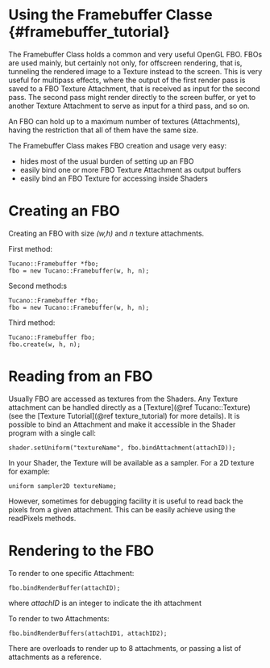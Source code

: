 Using the Framebuffer Classe       {#framebuffer_tutorial}
============================

The Framebuffer Class holds a common and very useful OpenGL FBO.
FBOs are used mainly, but certainly not only, for offscreen rendering,
that is, tunneling the rendered image to a Texture instead to the screen.
This is very useful for multipass effects, where the output of the first render
pass is saved to a FBO Texture Attachment, that is received as input for the second pass.
The second pass might render directly to the screen buffer, or yet to another Texture
Attachment to serve as input for a third pass, and so on.

An FBO can hold up to a maximum number of textures (Attachments), having the restriction
that all of them have the same size.

The Framebuffer Class makes FBO creation and usage very easy:

- hides most of the usual burden of setting up an FBO
- easily bind one or more FBO Texture Attachment as output buffers
- easily bind an FBO Texture for accessing inside Shaders


# Creating an FBO

Creating an FBO with size *(w,h)* and *n* texture attachments.

First method:
~~~~~~~~~~~~~~~~~~~~~~~~~~~~~~~~~~~~~~~~~~
Tucano::Framebuffer *fbo;
fbo = new Tucano::Framebuffer(w, h, n);
~~~~~~~~~~~~~~~~~~~~~~~~~~~~~~~~~~~~~~~~~~

Second method:s
~~~~~~~~~~~~~~~~~~~~~~~~~~~~~~~~~~~~~~~~~~
Tucano::Framebuffer *fbo;
fbo = new Tucano::Framebuffer(w, h, n);
~~~~~~~~~~~~~~~~~~~~~~~~~~~~~~~~~~~~~~~~~~

Third method:
~~~~~~~~~~~~~~~~~~~~~~~~~~~~~~~~~~~~~~~~~~
Tucano::Framebuffer fbo;
fbo.create(w, h, n);
~~~~~~~~~~~~~~~~~~~~~~~~~~~~~~~~~~~~~~~~~~

# Reading from an FBO

Usually FBO are accessed as textures from the Shaders. Any Texture attachment can be handled directly as a [Texture](@ref Tucano::Texture) (see the [Texture Tutorial](@ref texture_tutorial) for more details).
It is possible to bind an Attachment and make it accessible in the Shader program with a single call:

~~~~~~~~~~~~~~~~~~~~~~~~~~~~~~~~~~~~~~~~~~
shader.setUniform("textureName", fbo.bindAttachment(attachID));
~~~~~~~~~~~~~~~~~~~~~~~~~~~~~~~~~~~~~~~~~~

In your Shader, the Texture will be available as a sampler. For a 2D texture for example:

~~~~~~~~~~~~~~~~~~~~~~~~~~~~~~~~~~~~~~~~~~
uniform sampler2D textureName;
~~~~~~~~~~~~~~~~~~~~~~~~~~~~~~~~~~~~~~~~~~

However, sometimes for debugging facility it is useful to read back the pixels from a given attachment. This can be easily achieve using the readPixels methods.


# Rendering to the FBO

To render to one specific Attachment:

~~~~~~~~~~~~~~~~~~~~~~~~~~~~~~~~~~~~~~~~~~
fbo.bindRenderBuffer(attachID);
~~~~~~~~~~~~~~~~~~~~~~~~~~~~~~~~~~~~~~~~~~

where *attachID* is an integer to indicate the ith attachment

To render to two Attachments:

~~~~~~~~~~~~~~~~~~~~~~~~~~~~~~~~~~~~~~~~~~
fbo.bindRenderBuffers(attachID1, attachID2);
~~~~~~~~~~~~~~~~~~~~~~~~~~~~~~~~~~~~~~~~~~

There are overloads to render up to 8 attachments, or passing a list of attachments as a reference.


